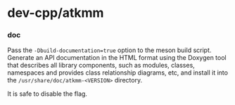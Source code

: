 # dev-cpp/atkmm

### doc
Pass the `-Dbuild-documentation=true` option to the meson build script. Generate an API documentation in the HTML format using the Doxygen tool that describes all library components, such as modules, classes, namespaces and provides class relationship diagrams, etc, and install it into the `/usr/share/doc/atkmm-<VERSION>` directory.

It is safe to disable the flag.
